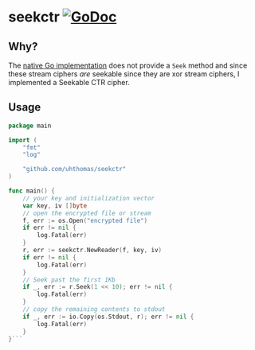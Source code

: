 # seekctr [![GoDoc](https://godoc.org/github.com/uhthomas/seekctr?status.svg)](https://godoc.org/github.com/uhthomas/seekctr)

## Why?
The [native Go implementation](https://golang.org/pkg/crypto/cipher) does not provide a `Seek` method and since these stream ciphers _are_ seekable since they are xor stream ciphers, I implemented a Seekable CTR cipher.

## Usage
```go
package main

import (
	"fmt"
	"log"

	"github.com/uhthomas/seekctr"
)

func main() {
	// your key and initialization vector
	var key, iv []byte
	// open the encrypted file or stream
	f, err := os.Open("encrypted file")
	if err != nil {
		log.Fatal(err)
	}
	r, err := seekctr.NewReader(f, key, iv)
	if err != nil {
		log.Fatal(err)
	}
	// Seek past the first 1Kb
	if _, err := r.Seek(1 << 10); err != nil {
		log.Fatal(err)
	}
	// copy the remaining contents to stdout
	if _, err := io.Copy(os.Stdout, r); err != nil {
		log.Fatal(err)
	}
}```